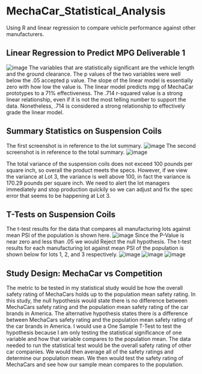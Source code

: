 # MechaCar_Statistical_Analysis
Using R and linear regression to compare vehicle performance against other manufacturers. 

## Linear Regression to Predict MPG Deliverable 1
![image](https://user-images.githubusercontent.com/100726716/175109452-a3799af0-2dfb-4452-a890-9cf81f3f90f0.png)
The variables that are statistically significant are the vehicle length and the ground clearance. The p values of the two variables were well below the .05 accepted p value. The slope of the linear model is essentially zero with how low the value is. The linear model predicts mpg of MechaCar prototypes to a 71% effectiveness. The .714 r-squared value is a strong linear relationship, even if it is not the most telling number to support the data. Nonetheless, .714 is considered a strong relationship to effectively grade the linear model. 

## Summary Statistics on Suspension Coils
The first screenshot is in reference to the lot summary. 
![image](https://user-images.githubusercontent.com/100726716/175118127-ceaeac33-a9ab-4e63-8eb5-12fcf40862a7.png)
The second screenshot is in reference to the total summary. 
![image](https://user-images.githubusercontent.com/100726716/175118371-88a49e1a-1607-4503-90ec-aae22562b603.png)

The total variance of the suspension coils does not exceed 100 pounds per square inch, so overall the product meets the specs. However, if we view the variance at Lot 3, the variance is well above 100, in fact the variance is 170.29 pounds per square inch. We need to alert the lot managers immediately and stop production quickily so we can adjust and fix the spec error that seems to be happening at Lot 3. 

## T-Tests on Suspension Coils
The t-test results for the data that compares all manufacturing lots against mean PSI of the population is shown here. ![image](https://user-images.githubusercontent.com/100726716/176276324-96bcbfb2-2f9d-4152-ac0b-db13dd34eb90.png)
Since the P-Value is near zero and less than .05 we would Reject the null hypothesis. 
The t-test results for each manufacturing lot against mean PSI of the population is shown below for lots 1, 2, and 3 respectively. 
![image](https://user-images.githubusercontent.com/100726716/176276685-9296cd82-69da-439b-bd86-0dbbac5ff451.png)
![image](https://user-images.githubusercontent.com/100726716/176276722-98a3f3fd-e362-445b-bb7c-6f8497dfeccc.png)
![image](https://user-images.githubusercontent.com/100726716/176276756-7be698c2-0b62-47a1-81a2-fc9410e9ad35.png)

## Study Design: MechaCar vs Competition
The metric to be tested in my statistical study would be how the overall safety rating of MechaCars holds up to the population mean safety rating. 
In this study, the null hypothesis would state there is no difference between MechaCars safety rating and the population mean safety rating of the car brands in America. The alternative hypothesis states there is a difference between MechaCars safety rating and the population mean safety rating of the car brands in America.
I would use a One Sample T-Test to test the hypothesis because I am only testing the statistical significance of one variable and how that variable compares to the population mean. The data needed to run the statistical test would be the overall safety rating of other car companies. We would then average all of the safety ratings and determine our population mean. We then would test the safety rating of MechaCars and see how our sample mean compares to the population. 
